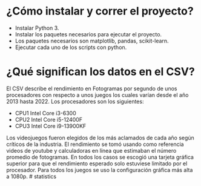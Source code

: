 # ¿Cómo instalar y correr el proyecto?

- Instalar Python 3.
- Instalar los paquetes necesarios para ejecutar el proyecto.
- Los paquetes necesarios son matplotlib, pandas, scikit-learn.
- Ejecutar cada uno de los scripts con python. 

# ¿Qué significan los datos en el CSV?

El CSV describe el rendimiento en Fotogramas por segundo de unos procesadores con respecto a unos juegos los cuales varían desde el año 2013 hasta 2022. Los procesadores son los siguientes:

- CPU1	Intel Core i3-6300
- CPU2	Intel Core i5-12400F
- CPU3	Intel Core i9-13900KF

Los videojuegos fueron elegidos de los más aclamados de cada año según críticos de la industria. El rendimiento se tomó usando como referencia videos de youtube y  calculadoras en línea que estimaban el número promedio de fotogramas. En todos los casos se escogió una tarjeta gráfica superior para que el rendimiento esperado solo estuviese limitado por el procesador. Para todos los juegos se uso la configuración gráfica más alta a 1080p.
#   s t a t i s t i c s  
 